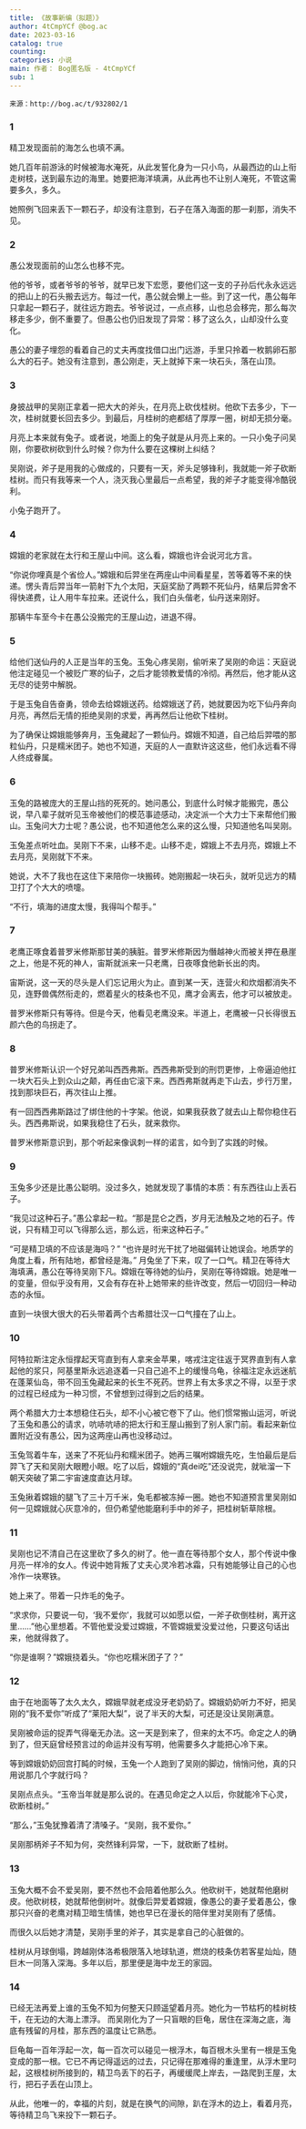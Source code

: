 ```yaml
---
title: 《故事新编（拟题）》
author: 4tCmpYCf @bog.ac
date: 2023-03-16
catalog: true
counting: 
categories: 小说
main: 作者： Bog匿名版 - 4tCmpYCf
sub: 1
---
```

    来源：http://bog.ac/t/932802/1

### 1

精卫发现面前的海怎么也填不满。

她几百年前游泳的时候被海水淹死，从此发誓化身为一只小鸟，从最西边的山上衔走树枝，送到最东边的海里。她要把海洋填满，从此再也不让别人淹死，不管这需要多久，多久。

她照例飞回来丢下一颗石子，却没有注意到，石子在落入海面的那一刹那，消失不见。

### 2

愚公发现面前的山怎么也移不完。

他的爷爷，或者爷爷的爷爷，就早已发下宏愿，要他们这一支的子孙后代永永远远的把山上的石头搬去远方。每过一代，愚公就会懒上一些。到了这一代，愚公每年只拿起一颗石子，就往远方跑去。爷爷说过，一点点移，山也总会移完，那么每次移走多少，倒不重要了。但愚公也仍旧发现了异常：移了这么久，山却没什么变化。

愚公的妻子埋怨的看着自己的丈夫再度找借口出门远游，手里只拎着一枚鹅卵石那么大的石子。她没有注意到，愚公刚走，天上就掉下来一块石头，落在山顶。

### 3

身披战甲的吴刚正拿着一把大大的斧头，在月亮上砍伐桂树。他砍下去多少，下一次，桂树就要长回去多少。到最后，月桂树的疤都结了厚厚一圈，树却无损分毫。

月亮上本来就有兔子。或者说，地面上的兔子就是从月亮上来的。一只小兔子问吴刚，你要砍树砍到什么时候？你为什么要在这棵树上纠结？

吴刚说，斧子是用我的心做成的，只要有一天，斧头足够锋利，我就能一斧子砍断桂树。而只有我等来一个人，浇灭我心里最后一点希望，我的斧子才能变得冷酷锐利。

小兔子跑开了。

### 4

嫦娥的老家就在太行和王屋山中间。这么看，嫦娥也许会说河北方言。

“你说你哩真是个省俭人。”嫦娥和后羿坐在两座山中间看星星，苦等着等不来的快递。愣头青后羿当年一箭射下九个太阳，天庭奖励了两颗不死仙丹，结果后羿舍不得快递费，让人用牛车拉来。还说什么，我们白头偕老，仙丹送来刚好。

那辆牛车至今卡在愚公没搬完的王屋山边，进退不得。

### 5

给他们送仙丹的人正是当年的玉兔。玉兔心疼吴刚，偷听来了吴刚的命运：天庭说他注定碰见一个被贬广寒的仙子，之后才能领教爱情的冷彻。再然后，他才能从这无尽的徒劳中解脱。

于是玉兔自告奋勇，领命去给嫦娥送药。给嫦娥送了药，她就要因为吃下仙丹奔向月亮，再然后无情的拒绝吴刚的求爱，再再然后让他砍下桂树。

为了确保让嫦娥能够奔月，玉兔藏起了一颗仙丹。嫦娥不知道，自己给后羿喂的那粒仙丹，只是糯米团子。她也不知道，天庭的人一直默许这这些，他们永远看不得人终成眷属。

### 6

玉兔的路被庞大的王屋山挡的死死的。她问愚公，到底什么时候才能搬完，愚公说，早八辈子就听见玉帝被他们的模范事迹感动，决定派一个大力士下来帮他们搬山。玉兔问大力士呢？愚公说，也不知道他怎么来的这么慢，只知道他名叫吴刚。

玉兔差点听吐血。吴刚下不来，山移不走。山移不走，嫦娥上不去月亮，嫦娥上不去月亮，吴刚就下不来。

她说，大不了我也在这住下来陪你一块搬砖。她刚搬起一块石头，就听见远方的精卫打了个大大的喷嚏。

“不行，填海的进度太慢，我得叫个帮手。”

### 7

老鹰正啄食着普罗米修斯那甘美的胰脏。普罗米修斯因为僭越神火而被关押在悬崖之上，他是不死的神人，宙斯就派来一只老鹰，日夜啄食他新长出的肉。

宙斯说，这一天的尽头是人们忘记用火为止。直到某一天，连营火和炊烟都消失不见，连野兽偶然衔走的，燃着星火的枝条也不见，鹰才会离去，他才可以被放走。

普罗米修斯只有等待。但是今天，他看见老鹰没来。半道上，老鹰被一只长得很五颜六色的鸟拐走了。

### 8

普罗米修斯认识一个好兄弟叫西西弗斯。西西弗斯受到的刑罚更惨，上帝逼迫他扛一块大石头上到众山之颠，再任由它滚下来。西西弗斯就再走下山去，步行万里，找到那块巨石，再次往山上推。

有一回西西弗斯路过了绑住他的十字架。他说，如果我获救了就去山上帮你稳住石头。西西弗斯说，如果我稳住了石头，就来救你。

普罗米修斯意识到，那个听起来像讽刺一样的诺言，如今到了实践的时候。

### 9

玉兔多少还是比愚公聪明。没过多久，她就发现了事情的本质：有东西往山上丢石子。

“我见过这种石子。”愚公拿起一粒。“那是昆仑之西，岁月无法触及之地的石子。传说，只有精卫可以飞得那么远，那么远，衔来这种石子。”

“可是精卫填的不应该是海吗？”
“也许是时光干扰了地磁偏转让她误会。地质学的角度上看，所有陆地，都曾经是海。”
月兔坐了下来，叹了一口气。精卫在等待大海填满，愚公在等待吴刚下凡。嫦娥在等待她的仙丹，吴刚在等待嫦娥。她是唯一的变量，但似乎没有用，又会有存在补上她带来的些许改变，然后一切回归一种动态的永恒。

直到一块很大很大的石头带着两个古希腊壮汉一口气撞在了山上。

### 10

阿特拉斯注定永恒撑起天穹直到有人拿来金苹果，喀戎注定往返于冥界直到有人拿起他的浆只，阿基里斯永远追逐着一只自己追不上的缓慢乌龟，徐福注定永远迷航在蓬莱仙岛，带不回玉兔藏起来的长生不死药。世界上有太多求之不得，以至于求的过程已经成为一种习惯，不曾想到过得到之后的结果。

两个希腊大力士本想稳住石头，却不小心被它卷下了山。他们惯常搬山运河，听说了玉兔和愚公的请求，吭哧吭哧的把太行和王屋山搬到了别人家门前。看起来新位置附近没有愚公，因为这两座山再也没移动过。

玉兔驾着牛车，送来了不死仙丹和糯米团子。她再三嘱咐嫦娥先吃，生怕最后是后羿飞了天和吴刚大眼瞪小眼。吃了以后，嫦娥的“真dei吃”还没说完，就呲溜一下朝天突破了第二宇宙速度直达月球。

玉兔揪着嫦娥的腿飞了三十万千米，兔毛都被冻掉一圈。她也不知道预言里吴刚如何一见嫦娥就心灰意冷的，但仍希望他能磨利手中的斧子，把桂树斩草除根。

### 11

吴刚也记不清自己在这里砍了多久的树了。他一直在等待那个女人，那个传说中像月亮一样冷的女人。传说中她背叛了丈夫心灵冷若冰霜，只有她能够让自己的心也冷作一块寒铁。

她上来了。带着一只炸毛的兔子。

“求求你，只要说一句，‘我不爱你’，我就可以如愿以偿，一斧子砍倒桂树，离开这里……”他心里想着。不管他爱没爱过嫦娥，不管嫦娥爱没爱过他，只要这句话出来，他就得救了。

“你是谁啊？”嫦娥挠着头。“你也吃糯米团子了？”

### 12

由于在地面等了太久太久，嫦娥早就老成没牙老奶奶了。嫦娥奶奶听力不好，把吴刚的“我不爱你”听成了“莱阳大梨”，说了半天的大梨，可还是没让吴刚满意。

吴刚被命运的捉弄气得毫无办法。这一天是到来了，但来的太不巧。命定之人的确到了，但天庭曾经预言过的命运并没有写明，他需要多久才能把心冷下来。

等到嫦娥奶奶回宫打盹的时候，玉兔一个人跑到了吴刚的脚边，悄悄问他，真的只用说那几个字就行吗？

吴刚点点头。“玉帝当年就是那么说的。在遇见命定之人以后，你就能冷下心灵，砍断桂树。”

“那么，”玉兔犹豫着清了清嗓子。“吴刚，我不爱你。”

吴刚那柄斧子不知为何，突然锋利异常，一下，就砍断了桂树。

### 13

玉兔大概不会不爱吴刚，要不然也不会陪着他那么久。他砍树干，她就帮他磨树皮。他砍树枝，她就帮他倒树叶。就像后羿爱着嫦娥，像愚公的妻子爱着愚公，像那只兴奋的老鹰对精卫暗生情愫，她也早已在漫长的陪伴里对吴刚有了感情。

而很久以后她才清楚，吴刚手里的斧子，其实是拿自己的心脏做的。

桂树从月球倒塌，跨越刚体洛希极限落入地球轨道，燃烧的枝条仿若客星灿灿，随巨木一同落入深海。多年以后，那里便是海中龙王的家园。

### 14

已经无法再爱上谁的玉兔不知为何整天只顾遥望着月亮。她化为一节枯朽的桂树枝干，在无边的大海上漂浮。
而吴刚化为了一只盲眼的巨龟，居住在深海之底，海底有残留的月桂，那东西的温度让它熟悉。

巨龟每一百年浮起一次，每一百次可以碰见一根浮木，每百根木头里有一根是玉兔变成的那一根。它已不再记得遥远的过去，只记得在那难得的重逢里，从浮木里叼起，这根桂树所接到的，精卫鸟丢下的石子，再缓缓爬上岸去，一路爬到王屋，太行，把石子丢在山顶上。

从此，他唯一的，幸福的片刻，就是在换气的间隙，趴在浮木的边上，看着月亮，等待精卫鸟飞来投下一颗石子。
